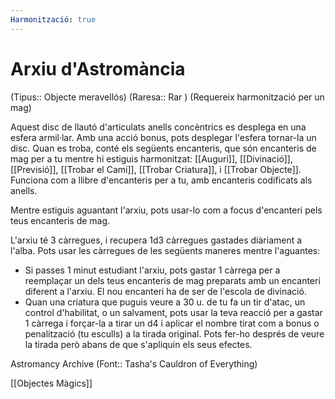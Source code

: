 ```yaml
---
Harmonització: true
---
```

# Arxiu d'Astromància

(Tipus:: Objecte meravellós) (Raresa:: Rar ) (Requereix harmonització per un mag)

Aquest disc de llautó d'articulats anells concèntrics es desplega en una esfera armil·lar. Amb una acció bonus, pots desplegar l'esfera tornar-la un disc. Quan es troba, conté els següents encanteris, que són encanteris de mag per a tu mentre hi estiguis harmonitzat: [[Auguri]], [[Divinació]], [[Previsió]], [[Trobar el Camí]], [[Trobar Criatura]], i [[Trobar Objecte]]. Funciona com a llibre d'encanteris per a tu, amb encanteris codificats als anells.

Mentre estiguis aguantant l'arxiu, pots usar-lo com a focus d'encanteri pels teus encanteris de mag.

L'arxiu té 3 càrregues, i recupera 1d3 càrregues gastades diàriament a l'alba. Pots usar les càrregues de les següents maneres mentre l'aguantes:

- Si passes 1 minut estudiant l'arxiu, pots gastar 1 càrrega per a reemplaçar un dels teus encanteris de mag preparats amb un encanteri diferent a l'arxiu. El nou encanteri ha de ser de l'escola de divinació.
- Quan una criatura que puguis veure a 30 u. de tu fa un tir d'atac, un control d'habilitat, o un salvament, pots usar la teva reacció per a gastar 1 càrrega i forçar-la a tirar un d4 i aplicar el nombre tirat com a bonus o penalització (tu esculls) a la tirada original. Pots fer-ho després de veure la tirada però abans de que s'apliquin els seus efectes.

Astromancy Archive (Font:: Tasha's Cauldron of Everything)

[[Objectes Màgics]]
